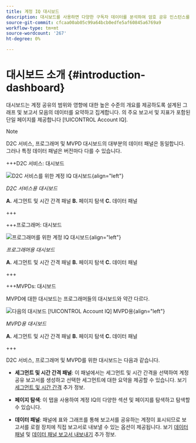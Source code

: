 ```yaml
---
title: 계정 IQ 대시보드
description: 대시보드를 사용하면 다양한 구독자 데이터를 분석하여 암호 공유 인스턴스를 정확하게 파악할 수 있습니다.
source-git-commit: cfcaa00ab05c99a64bcb0edfe5af60845a6769a9
workflow-type: tm+mt
source-wordcount: '267'
ht-degree: 0%

---
```


# 대시보드 소개 {#introduction-dashboard}

대시보드는 계정 공유의 범위와 영향에 대한 높은 수준의 개요를 제공하도록 설계된 그래프 및 보고서 모음의 데이터를 요약하고 집계합니다. 의 주요 보고서 및 지표가 포함된 단일 페이지를 제공합니다 [!UICONTROL Account IQ].

>[!NOTE]
>
>D2C 서비스, 프로그래머 및 MVPD 대시보드의 대부분의 데이터 패널은 동일합니다. 그러나 특정 데이터 패널은 버전마다 다를 수 있습니다.

+++D2C 서비스: 대시보드

![D2C 서비스를 위한 계정 IQ 대시보드](assets/dashboard-d2c.png){align="left"}


*D2C 서비스용 대시보드*

**A.** 세그먼트 및 시간 간격 패널 **B.** 페이지 탐색 **C.** 데이터 패널

+++

+++프로그래머: 대시보드

![프로그래머를 위한 계정 IQ 대시보드](assets/dashboard-programr.png){align="left"}


*프로그래머용 대시보드*

**A.** 세그먼트 및 시간 간격 패널 **B.** 페이지 탐색 **C.** 데이터 패널

+++

+++MVPDs: 대시보드

MVPD에 대한 대시보드는 프로그래머들의 대시보드와 약간 다르다.

![다음의 대시보드 [!UICONTROL Account IQ] MVPD용](assets/dashboard-mvpd.png){align="left"}

*MVPD용 대시보드*

**A.** 세그먼트 및 시간 간격 패널 **B.** 페이지 탐색 **C.** 데이터 패널

+++

D2C 서비스, 프로그래머 및 MVPD를 위한 대시보드는 다음과 같습니다.

* **세그먼트 및 시간 간격 패널**: 이 패널에서는 세그먼트 및 시간 간격을 선택하여 계정 공유 보고서를 생성하고 선택한 세그먼트에 대한 요약을 제공할 수 있습니다. 보기 [세그먼트 및 시간 간격](/help/accountiq/segments-timeinterval.md) 추가 정보.

* **페이지 탐색**: 이 탭을 사용하여 계정 IQ의 다양한 섹션 및 페이지를 탐색하고 탐색할 수 있습니다.

* **데이터 패널**: 패널에 표와 그래프를 통해 보고서를 공유하는 계정이 표시되므로 보고서를 로컬 장치에 직접 보고서로 내보낼 수 있는 옵션이 제공됩니다. 보기 [데이터 패널](/help/accountiq/data-panels.md) 및 [데이터 패널 보고서 내보내기](/help/accountiq/export-reports.md) 추가 정보.

